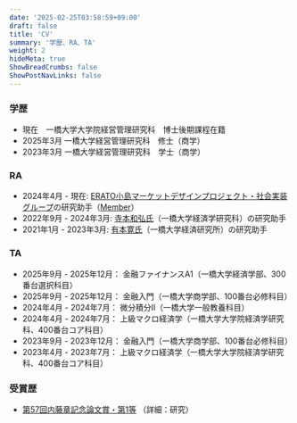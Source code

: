 ```yaml
---
date: '2025-02-25T03:58:59+09:00'
draft: false
title: 'CV'
summary: '学歴、RA、TA'
weight: 2
hideMeta: true
ShowBreadCrumbs: false
ShowPostNavLinks: false
---
```



### 学歴
- 現在　一橋大学大学院経営管理研究科　博士後期課程在籍
- 2025年3月 一橋大学経営管理研究科　修士（商学）
- 2023年3月 一橋大学経営管理研究科　学士（商学）

### RA
- 2024年4月 - 現在: [ERATO小島マーケットデザインプロジェクト・社会実装グループ](https://www.jst.go.jp/erato/kojima/index.html)の研究助手（[Member](https://www.jst.go.jp/erato/kojima/member/index.html)）
- 2022年9月 - 2024年3月: [寺本和弘氏](https://sites.google.com/view/kazuhiroteramoto/home)（一橋大学経済学研究科）の研究助手
- 2021年1月 - 2023年3月: [有本寛氏](https://sites.google.com/site/yutakaarimoto/japanese)（一橋大学経済研究所）の研究助手

### TA
- 2025年9月 - 2025年12月： 金融ファイナンスA1（一橋大学経済学部、300番台選択科目）
- 2025年9月 - 2025年12月： 金融入門（一橋大学商学部、100番台必修科目）
- 2024年4月 - 2024年7月： 微分積分Ⅱ（一橋大学一般教養科目）
- 2024年4月 - 2024年7月： 上級マクロ経済学（一橋大学大学院経済学研究科、400番台コア科目）
- 2023年9月 - 2023年12月： 金融入門（一橋大学商学部、100番台必修科目）
- 2023年4月 - 2023年7月： 上級マクロ経済学（一橋大学大学院経済学研究科、400番台コア科目）

### 受賞歴
- [第57回内藤章記念論文賞・第1等](https://www.cm.hit-u.ac.jp/hitmagazine/2025/04/576.html) （詳細：研究）